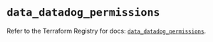 # `data_datadog_permissions`

Refer to the Terraform Registry for docs: [`data_datadog_permissions`](https://registry.terraform.io/providers/datadog/datadog/3.57.0/docs/data-sources/permissions).
